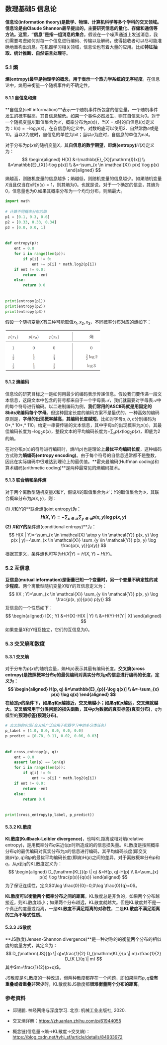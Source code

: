 ## 数理基础5 信息论

**信息论(information theory)**是数学、物理、计算机科学等多个学科的交叉领域。信息论是由Claude Shannon最早提出的，主要研究信息的量化、存储和通信等方法。这里，**“信息”是指一组消息的集合**。假设在一个噪声通道上发送消息，我们需要考虑如何对每一个信息进行编码、传输以及解码，使得接收者可以尽可能准确地重构出消息。在机器学习相关领域，信息论也有着大量的应用。比如**特征抽取、统计推断、自然语言处理**等。

### 5.1 熵

**熵(entropy)**最早是物理学的概念，用于表示一个**热力学系统的无序程度**。在信息论中，熵用来衡量一个随机事件的不确定性。

#### 5.1.1 自信息和熵

**自信息(self information)**表示一个随机事件所包含的信息量。一个随机事件发生的概率越高，其自信息越低。如果一个事件必然发生，则其自信息为0。对于一个随机变量$X$(取值集合为$\mathcal X$，概率分布为$p(x)$)，当$X=x$时的自信息$I(x)$定义为：$I(x)=-\log p(x)$。在自信息的定义中，对数的底可以使用2、自然常数$e$或是10。当以2为底时，自信息的单位为bit；当以$e$为底时，自信息的单位为nat。

对于分布为$p(x)$的随机变量$X$，其**自信息的数学期望**，即**熵(entropy)**$H(X)$定义为：
$$
\begin{aligned}
H(X) &=\mathbb{E}_{X}[\mathrm{I}(x)] \\
&=\mathbb{E}_{X}[-\log p(x)] \\
&=-\sum_{x \in \mathcal{X}} p(x) \log p(x)
\end{aligned}
$$
熵越高，则随机变量的信息越多；熵越低，则随机变量的信息越少。如果随机变量$X$当且仅当在$x$时$p(x)=1$，则其熵为0。也就是说，对于一个确定的信息，其熵为0，信息量也为0.如果其概率分布为一个均匀分布，则熵最大。

```python
import math

# 计算不同概率分布的熵
p1 = [0.1, 0.3, 0.6]
p2 = [0.33, 0.33, 0.34]
p3 = [0.0, 0.0, 1]


def entropy(p):
    ent = 0.0
    for i in range(len(p)):
        if p[i] != 0:
            ent += p[i] * math.log2(p[i])
    if ent != 0.0:
        return -ent
    else:
        return 0.0


print(entropy(p1))
print(entropy(p2))
print(entropy(p3))
```

假设一个随机变量$X$有三种可能取值$x_1,x_2,x_3$，不同概率分布对应的熵如下：

<img src="images/image-20200526195633003.png" style="zoom:30%;" />

#### 5.1.2 熵编码

信息论的研究目标之一是如何用最少的编码表示传递信息。假设我们要传递一段文本信息，这段文本中包含的符号都来自于一个字母表$\mathcal A$，我们就需要对字母表$\mathcal A$中的每个符号进行编码。以二进制编码为例，**我们常用的ASCII码就是用固定的8bits来编码每个字母**。但这种固定长度的编码方案不是最优的。一种高效的编码原则是，**字母的出现概率越高，其编码长度越短**。比如对字母$a, b, c$分别编码为0*,* 10*,* 110。给定一串要传输的文本信息，其中字母$x$的出现概率为$p(x)$，其最佳编码长度为$-\log_2p(x)$，整段文本的平均编码长度为$-\sum_{x} p(x) \log _{2} p(x)$，即底为2的熵。

在对分布$p(x)$的符号进行编码时，熵$H(p)$也是理论上**最优平均编码长度**，这种编码方式称为**熵编码(entropy encoding)**。由于每个符号的自信息通常都不是整数，因此在实际编码中很难达到理论上的最优值。**霍夫曼编码(Huffman coding)和算术编码(arithmetic coding)**是两种最常见的熵编码技术。

#### 5.1.3 联合熵和条件熵

对于两个离散型随机变量$X$和$Y$，假设$X$的取值集合为$\mathcal X$；$Y$的取值集合为$\mathcal Y$，其联合概率分布为$p(x,y)$，则：

(1) $X$和$Y$的**联合熵(joint entropy)**为：
$$
H(X, Y)=-\sum_{x \in \mathcal{X}} \sum_{y \in \mathcal{Y}} p(x, y) \log p(x, y)
$$
(2) $X$和$Y$的**条件熵(conditional entropy)**为：
$$
H(X | Y)=-\sum_{x \in \mathcal{X} \atop y \in \mathcal{Y}} p(x, y) \log p(x | y)=-\sum_{x \in \mathcal{X}} \sum_{y \in \mathcal{Y}} p(x, y) \log \frac{p(x, y)}{p(y)}
$$
根据其定义，条件熵也可写为$H(X|Y)=H(X,Y)-H(Y)$。

### 5.2 互信息

**互信息(mutual information)**是衡量已知一个变量时，另一个变量**不确定性的减少程度**。两个离散型随机变量$X$和$Y$的互信息定义为：
$$
I(X ; Y)=\sum_{x \in \mathcal{X}} \sum_{y \in \mathcal{Y}} p(x, y) \log \frac{p(x, y)}{p(x) p(y)}
$$
互信息的一个性质如下：
$$
\begin{aligned}
I(X ; Y) &=H(X)-H(X | Y) \\
&=H(Y)-H(Y | X)
\end{aligned}
$$
如果变量$X$和$Y$相互独立，它们的互信息为0。

### 5.3 交叉熵和散度

#### 5.3.1 交叉熵

对于分布为$p(x)$的随机变量，熵$H(p)$表示其最有编码长度。**交叉熵(cross entropy)**是按照概率分布$q$的最优编码对真实分布为$p$的信息进行编码的长度，定义为：
$$
\begin{aligned}
H(p, q) &=\mathbb{E}_{p}[-\log q(x)] \\
&=-\sum_{x} p(x) \log q(x)
\end{aligned}
$$
在给定$p$的条件下，如果$q$和$p$越接近，交叉熵越小；如果$q$和$p$越远，交叉熵就越大。交叉熵常用于分类问题的损失函数，其中$p$为数据的**真实标签(真实分布)**，$q$为模型的**预测标签(预测分布)**。

```python
# 交叉熵的实现(交叉熵广泛应用于机器学习中的多分类任务)
p_label = [1.0, 0.0, 0.0, 0.0, 0.0]
p_predict = [0.78, 0.11, 0.02, 0.06, 0.03]


def cross_entropy(p, q):
    ent = 0.0
    assert len(p) == len(q)
    for i in range(len(p)):
        if q[i] != 0:
            ent += p[i] * math.log2(q[i])
    if ent != 0.0:
        return -ent
    else:
        return 0.0


print(cross_entropy(p_label, p_predict))
```

#### 5.3.2 KL散度

**KL散度(Kullback-Leibler divergence)**，也叫KL距离或相对熵(relative entropy)，是用概率分布$q$来近似$p$时所造成的的信息损失量。KL散度是按照概率分布$q$的最优编码对真实分布为$p$的信息进行编码，其平均编码长度(即交叉熵)$H(p,q)$和$p$的最优平均编码长度(即熵)$H(p)$之间的差异。对于离散概率分布$p$和$q$，从$p$到$q$的KL散度定义为：
$$
\begin{aligned}
D_{\mathrm{KL}}(p \| q) &=H(p, q)-H(p) \\
&=\sum_{x} p(x) \log \frac{p(x)}{q(x)}
\end{aligned}
$$
为了保证连续性，定义$0\log \frac{0}{0}=0,0\log \frac{0}{q}=0$。

**KL散度可以衡量两个概率分布之间的距离**。KL散度总是非负的，如果两个分布越接近，则KL散度越小；如果两个分布越远，KL散度就越大。但是KL散度并不是一个真正的度量或距离，一是**KL散度不满足距离的对称性**，二是**KL散度不满足距离的三角不等式性质**。

#### 5.3.3 JS散度

**JS散度(Jensen-Shannon divergence)**是一种对称的的衡量两个分布的相似度的度量方式，其定义为：
$$
D_{\mathrm{JS}}(p \| q)=\frac{1}{2} D_{\mathrm{KL}}(p \| m)+\frac{1}{2} D_{K L}(q \| m)
$$
其中$m=\frac{1}{2}(p+q)$。

JS散度是KL散度的一种改进，但两种散度都存在一个问题，即如果两布$p,q$**没有重叠或者重叠非常少时**，KL散度和JS散度都**很难衡量两个分布的距离**。

### 参考资料

- 邱锡鹏. 神经网络与深度学习. 北京: 机械工业出版社, 2020.

- 交叉熵详解：https://zhuanlan.zhihu.com/p/61944055

- 概念链(信息量→熵→KL散度→交叉熵)：https://blog.csdn.net/tyhj_sf/article/details/84933972

